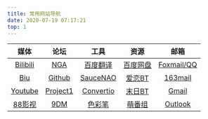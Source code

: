 ```yaml
---
title: 常用网站导航
date: 2020-07-19 07:17:21
top: 1
---
```


|   媒体   |   论坛   |   工具    |   资源   |    邮箱    |
| :------: | :------: | :-------: | :------: | :--------: |
| [Bilibili](https://www.bilibili.com/) |   [NGA](http://bbs.nga.cn/)    | [百度翻译](https://fanyi.baidu.com/)  | [百度网盘](https://pan.baidu.com/) | [Foxmail/QQ](https://mail.qq.com/) |
|   [Biu](https://biu.moe/)    |  [Github](https://github.com/)  | [SauceNAO](http://saucenao.com/)  |  [爱恋BT](http://www.kisssub.org/)  |  [163mail](https://mail.163.com/)   |
| [Youtube](https://www.youtube.com/)  | [Project1](https://rpg.blue/) | [Convertio](https://convertio.co/) |  [末日BT](https://share.acgnx.se/)  |   [Gmail](https://mail.google.com/)    |
|  [88影视](https://www.88ys.com/)  |   [9DM](http://www.9damaomods.com/)    |  [色彩笔](http://www.secaibi.com/)   |  [萌番组](https://bangumi.moe/)  |  [Outlook](https://outlook.live.com/)   |

<!--more-->